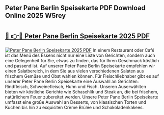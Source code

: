 ## Peter Pane Berlin Speisekarte PDF Download Online 2025 W5rey

# <h2><a href="http://gc9k5j.nevu.top/?p=Peter+Pane+Berlin+Speisekarte">🔗 👉🔴 Peter Pane Berlin Speisekarte 2025 PDF</a></h2>

[![Peter Pane Berlin Speisekarte 2025 PDF](https://i.imgur.com/dBaPXMq.png)](http://gc9k5j.nevu.top/?p=Peter+Pane+Berlin+Speisekarte)
In einem Restaurant oder Café ist das Menü des Essens nicht nur eine Liste von Gerichten, sondern auch eine Gelegenheit für Sie, etwas zu finden, das für Ihren Geschmack köstlich und passend ist. Auf unserer Peter Pane Berlin Speisekarte empfehlen wir einen Salatbereich, in dem Sie aus vielen verschiedenen Salaten aus frischem Gemüse und Obst wählen können. Für Fleischliebhaber gibt es auf unserer Peter Pane Berlin Speisekarte eine Auswahl an Gerichten: Rindfleisch, Schweinefleisch, Huhn und Fisch. Unseren Auserwählten bieten wir köstliche Gerichte wie Schaschlik und Steak an, die bei frischem, natürlichem Feuer zubereitet werden. Unsere Peter Pane Berlin Speisekarte umfasst eine große Auswahl an Desserts, von klassischen Torten und Kuchen bis hin zu exquisiten Crème Brûlée und Schokoladenkakees.
